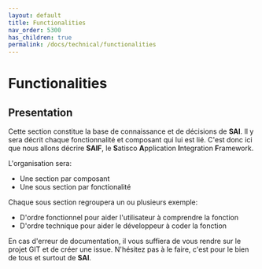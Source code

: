 ```yaml
---
layout: default
title: Functionalities
nav_order: 5300
has_children: true
permalink: /docs/technical/functionalities
---
```


# Functionalities

## Presentation

Cette section constitue la base de connaissance et de décisions de **SAI**. Il y sera décrit chaque fonctionnalité et composant qui lui est lié.
C'est donc ici que nous allons décrire **SAIF**, le **S**atisco **A**pplication **I**ntegration **F**ramework.

L'organisation sera:
- Une section par composant
- Une sous section par fonctionalité

Chaque sous section regroupera un ou plusieurs exemple:
- D'ordre fonctionnel pour aider l'utilisateur à comprendre la fonction
- D'ordre technique pour aider le développeur à coder la fonction

En cas d'erreur de documentation, il vous suffiera de vous rendre sur le projet GIT et de créer une issue. N'hésitez pas à le faire, c'est pour le bien de tous et surtout de **SAI**.
